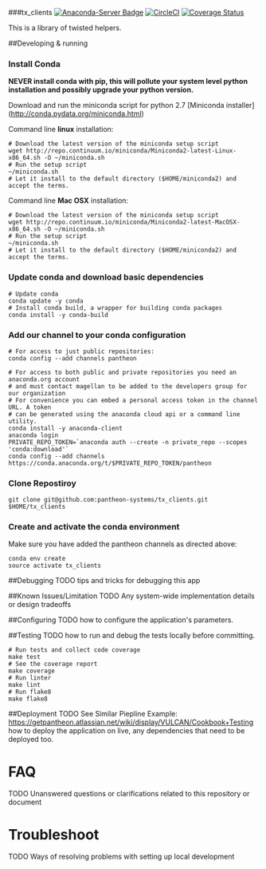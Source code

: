 ###tx_clients
[![Anaconda-Server Badge](https://anaconda.org/getpantheon/tx_clients/badges/installer/conda.svg)](https://conda.anaconda.org/getpantheon)
[![CircleCI](https://circleci.com/gh/pantheon-systems/tx_clients.svg?style=svg)](https://circleci.com/gh/pantheon-systems/tx_clients)
[![Coverage Status](https://coveralls.io/repos/github/pantheon-systems/tx_clients/badge.svg)](https://coveralls.io/github/pantheon-systems/tx_clients)

This is a library of twisted helpers.

##Developing & running
### Install Conda
**NEVER install conda with pip, this will pollute your system level python installation and possibly upgrade your python version.**

Download and run the miniconda script for python 2.7 [Miniconda installer] (http://conda.pydata.org/miniconda.html)

Command line **linux** installation:

    # Download the latest version of the miniconda setup script
    wget http://repo.continuum.io/miniconda/Miniconda2-latest-Linux-x86_64.sh -O ~/miniconda.sh
    # Run the setup script
    ~/miniconda.sh
    # Let it install to the default directory ($HOME/miniconda2) and accept the terms.

Command line **Mac OSX** installation:

    # Download the latest version of the miniconda setup script
    wget http://repo.continuum.io/miniconda/Miniconda2-latest-MacOSX-x86_64.sh -O ~/miniconda.sh
    # Run the setup script
    ~/miniconda.sh
    # Let it install to the default directory ($HOME/miniconda2) and accept the terms.

### Update conda and download basic dependencies

    # Update conda
    conda update -y conda
    # Install conda build, a wrapper for building conda packages
    conda install -y conda-build

### Add our channel to your conda configuration

    # For access to just public repositories:
    conda config --add channels pantheon

    # For access to both public and private repositories you need an anaconda.org account
    # and must contact magellan to be added to the developers group for our organization
    # For convenience you can embed a personal access token in the channel URL. A token
    # can be generated using the anaconda cloud api or a command line utility.
    conda install -y anaconda-client
    anaconda login
    PRIVATE_REPO_TOKEN=`anaconda auth --create -n private_repo --scopes 'conda:download'`
    conda config --add channels https://conda.anaconda.org/t/$PRIVATE_REPO_TOKEN/pantheon

### Clone Repostiroy

    git clone git@github.com:pantheon-systems/tx_clients.git $HOME/tx_clients

### Create and activate the conda environment
Make sure you have added the pantheon channels as directed above:

    conda env create
    source activate tx_clients

##Debugging
TODO tips and tricks for debugging this app

##Known Issues/Limitation
TODO Any system-wide implementation details or design tradeoffs

##Configuring
TODO how to configure the application's parameters.

##Testing
TODO how to run and debug the tests locally before committing.

    # Run tests and collect code coverage
    make test
    # See the coverage report
    make coverage
    # Run linter
    make lint
    # Run flake8
    make flake8

##Deployment
TODO See Similar Piepline Example: https://getpantheon.atlassian.net/wiki/display/VULCAN/Cookbook+Testing
how to deploy the application on live, any dependencies that need
to be deployed too.

# FAQ
TODO Unanswered questions or clarifications related to this repository or document

# Troubleshoot
TODO Ways of resolving problems with setting up local development
